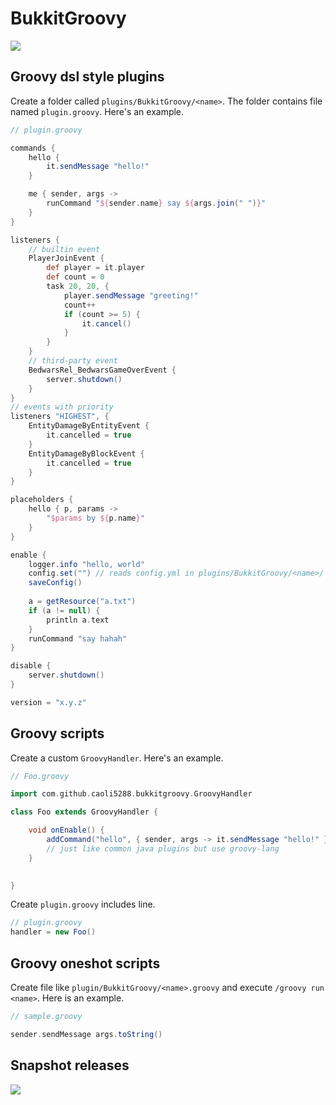 # BukkitGroovy

[![](https://jitpack.io/v/caoli5288/bukkitgroovy.svg)](https://jitpack.io/#caoli5288/bukkitgroovy)

## Groovy dsl style plugins

Create a folder called `plugins/BukkitGroovy/<name>`. The folder contains file named `plugin.groovy`. Here's an example.

```groovy
// plugin.groovy

commands {
    hello {
        it.sendMessage "hello!"
    }

    me { sender, args ->
        runCommand "${sender.name} say ${args.join(" ")}"
    }
}

listeners {
    // builtin event
    PlayerJoinEvent {
        def player = it.player
        def count = 0
        task 20, 20, {
            player.sendMessage "greeting!"
            count++
            if (count >= 5) {
                it.cancel()
            }
        }
    }
    // third-party event
    BedwarsRel_BedwarsGameOverEvent {
        server.shutdown()
    }
}
// events with priority
listeners "HIGHEST", {
    EntityDamageByEntityEvent {
        it.cancelled = true
    }
    EntityDamageByBlockEvent {
        it.cancelled = true
    }
}

placeholders {
    hello { p, params ->
        "$params by ${p.name}"
    }
}

enable {
    logger.info "hello, world"
    config.set("") // reads config.yml in plugins/BukkitGroovy/<name>/
    saveConfig()
    
    a = getResource("a.txt")
    if (a != null) {
        println a.text
    }   
    runCommand "say hahah"
}

disable {
    server.shutdown()
}

version = "x.y.z"
```

## Groovy scripts

Create a custom `GroovyHandler`. Here's an example.

```groovy
// Foo.groovy

import com.github.caoli5288.bukkitgroovy.GroovyHandler

class Foo extends GroovyHandler {

    void onEnable() {
        addCommand("hello", { sender, args -> it.sendMessage "hello!" })
        // just like common java plugins but use groovy-lang
    }

    
}
```

Create `plugin.groovy` includes line.

```groovy
// plugin.groovy
handler = new Foo()
```

## Groovy oneshot scripts

Create file like `plugin/BukkitGroovy/<name>.groovy` and execute `/groovy run <name>`. Here is an example.

```groovy
// sample.groovy

sender.sendMessage args.toString()
```

## Snapshot releases

[![](https://jitpack.io/v/caoli5288/bukkitgroovy.svg)](https://jitpack.io/com/github/caoli5288/bukkitgroovy/master-SNAPSHOT/bukkitgroovy-master-SNAPSHOT.jar)
